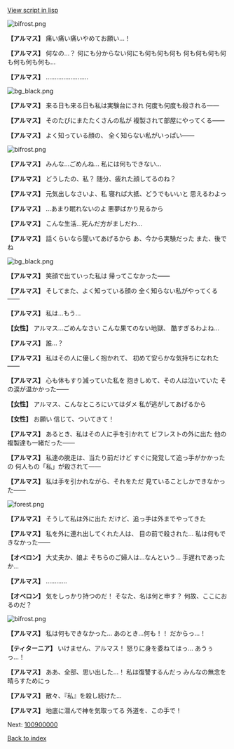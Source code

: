 [View script in lisp](../scripts/100805060.txt)

![bifrost.png](../images/backgrounds/bifrost.png)

**【アルマス】**
痛い痛い痛いやめてお願い…！

**【アルマス】**
何なの…？
何にも分からない何にも何も何も何も
何も何も何も何も何も何も何も…

**【アルマス】**
……………………

![bg_black.png](../images/backgrounds/bg_black.png)

**【アルマス】**
来る日も来る日も私は実験台にされ
何度も何度も殺される――

**【アルマス】**
そのたびにまたたくさんの私が
複製されて部屋にやってくる――

**【アルマス】**
よく知っている顔の、
全く知らない私がいっぱい――

![bifrost.png](../images/backgrounds/bifrost.png)

**【アルマス】**
みんな…ごめんね…
私には何もできない…

**【アルマス】**
どうしたの、私？
随分、疲れた顔してるのね？

**【アルマス】**
元気出しなさいよ、私
寝れば大抵、どうでもいいと
思えるわよっ

**【アルマス】**
…あまり眠れないのよ
悪夢ばかり見るから

**【アルマス】**
こんな生活…死んだ方がましだわ…

**【アルマス】**
話くらいなら聞いてあげるから
あ、今から実験だった
また、後でね

![bg_black.png](../images/backgrounds/bg_black.png)

**【アルマス】**
笑顔で出ていった私は
帰ってこなかった――

**【アルマス】**
そしてまた、よく知っている顔の
全く知らない私がやってくる――

**【アルマス】**
私は…もう…

**【女性】**
アルマス…ごめんなさい
こんな果てのない地獄、
酷すぎるわよね…

**【アルマス】**
誰…？

**【アルマス】**
私はその人に優しく抱かれて、
初めて安らかな気持ちになれた――

**【アルマス】**
心も体もすり減っていた私を
抱きしめて、その人は泣いていた
その涙が温かかった――

**【女性】**
アルマス、こんなところにいてはダメ
私が逃がしてあげるから

**【女性】**
お願い
信じて、ついてきて！

**【アルマス】**
あるとき、私はその人に手を引かれて
ビフレストの外に出た
他の複製達も一緒だった――

**【アルマス】**
私達の脱走は、当たり前だけど
すぐに発覚して追っ手がかかったの
何人もの「私」が殺されて――

**【アルマス】**
私は手を引かれながら、それをただ
見ていることしかできなかった――

![forest.png](../images/backgrounds/forest.png)

**【アルマス】**
そうして私は外に出た
だけど、追っ手は外までやってきた

**【アルマス】**
私を外に連れ出してくれた人は、
目の前で殺された…
私は何もできなかった――

**【オベロン】**
大丈夫か、娘よ
そちらのご婦人は…なんという…
手遅れであったか…

**【アルマス】**
…………

**【オベロン】**
気をしっかり持つのだ！
そなた、名は何と申す？
何故、ここにおるのだ？

![bifrost.png](../images/backgrounds/bifrost.png)

**【アルマス】**
私は何もできなかった…
あのとき…何も！！
だからっ…！

**【ティターニア】**
いけません、アルマス！
怒りに身を委ねてはっ…
あうぅっ…！

**【アルマス】**
ああ、全部、思い出した…！
私は復讐するんだっ
みんなの無念を晴らすためにっ

**【アルマス】**
散々、『私』を殺し続けた…

**【アルマス】**
地底に潜んで神を気取ってる
外道を、この手で！

Next: [100900000](100900000.md)

[Back to index](index.md)
